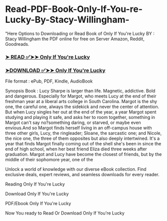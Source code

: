 # Read-PDF-Book-Only-If-You-re-Lucky-By-Stacy-Willingham-

"Here Options to Downloading or Read Book of Only If You're Lucky BY : Stacy Willingham the PDF online for free on Server Amazon, Reddit, Goodreads.

### [➤ READ ✅➤➤ Only If You're Lucky](https://en.ebooksteach.xyz/?book=60891867-only-if-you-re-lucky)
### [➤DOWNLOAD ✅➤➤ Only If You're Lucky](https://en.ebooksteach.xyz/?book=60891867-only-if-you-re-lucky)

File format : ePub, PDF, Kindle, AudioBook

Synopsis Book : Lucy Sharpe is larger than life. Magnetic, addictive. Bold and dangerous. Especially for Margot, who meets Lucy at the end of their freshman year at a liberal arts college in South Carolina. Margot is the shy one, the careful one, always the sidekick and never the center of attention. But when Lucy singles her out at the end of the year, a year Margot spent studying and playing it safe, and asks her to room together, something in Margot can't say no?something daring, or starved, or maybe even envious.And so Margot finds herself living in an off-campus house with three other girls, Lucy, the ringleader; Sloane, the sarcastic one; and Nicole, the nice one, the three of them opposites but also deeply intertwined. It's a year that finds Margot finally coming out of the shell she's been in since the end of high school, when her best friend Eliza died three weeks after graduation. Margot and Lucy have become the closest of friends, but by the middle of their sophomore year, one of the 

Unlock a world of knowledge with our diverse eBook collection. Find exclusive deals, expert reviews, and seamless downloads for every reader.

Reading Only If You're Lucky

Download Only If You're Lucky

PDF/Ebook Only If You're Lucky

Now You ready to Read Or Download Only If You're Lucky
